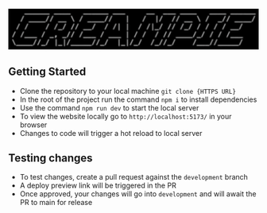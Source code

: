 ![Creampie logo!](src//assets/creampie-text.png)
## Getting Started
- Clone the repository to your local machine `git clone {HTTPS URL}`
- In the root of the project run the command `npm i` to install dependencies
- Use the command `npm run dev` to start the local server
- To view the website locally go to `http://localhost:5173/` in your browser
- Changes to code will trigger a hot reload to local server

## Testing changes
- To test changes, create a pull request against the `development` branch
- A deploy preview link will be triggered in the PR
- Once approved, your changes will go into `development` and will await the PR to main for release